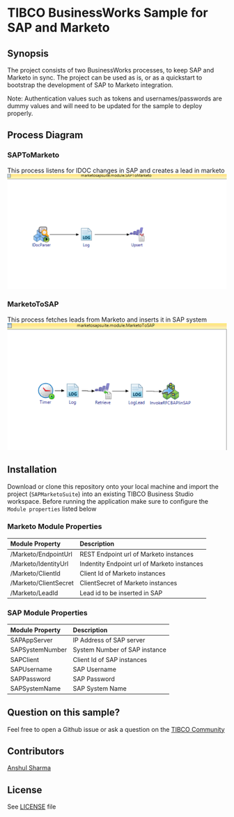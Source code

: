 # TIBCO BusinessWorks Sample for SAP and Marketo
## Synopsis
The project consists of two BusinessWorks processes, to keep SAP and Marketo in sync. The project can be used as is, or as a quickstart to bootstrap the development of SAP to Marketo integration.

Note: Authentication values such as tokens and usernames/passwords are dummy values and will need to be updated for the sample to deploy properly.

## Process Diagram
### SAPToMarketo
This process listens for IDOC changes in SAP and creates a lead in marketo
![Process Diagram](SAPToMarketo.png "The process diagram for this sample")

### MarketoToSAP
This process fetches leads from Marketo and inserts it in SAP system
![Process Diagram](MarketoToSAP.png "The process diagram for this sample")

## Installation
Download or clone this repository onto your local machine and import the project (`SAPMarketoSuite`) into an existing TIBCO Business Studio workspace. Before running the application make sure to configure the `Module properties` listed below

### Marketo Module Properties
| Module Property       | Description                                 |
|:----------------------|:--------------------------------------------|
| /Marketo/EndpointUrl  | REST Endpoint url of Marketo instances      |
| /Marketo/IdentityUrl  | Indentity Endpoint url of Marketo instances |
| /Marketo/ClientId     | Client Id of Marketo instances              |
| /Marketo/ClientSecret | ClientSecret of Marketo instances           |
| /Marketo/LeadId       | Lead id to be inserted in SAP               |

### SAP Module Properties
| Module Property       | Description                                 |
|:----------------------|:--------------------------------------------|
| SAPAppServer          | IP Address of SAP server                    |
| SAPSystemNumber       | System  Number of SAP instance              |
| SAPClient             | Client Id of SAP instances                  |
| SAPUsername           | SAP Username                                |
| SAPPassword           | SAP Password                                |
| SAPSystemName         | SAP System Name                             |


## Question on this sample?
Feel free to open a Github issue or ask a question on the [TIBCO Community](https://community.tibco.com)

## Contributors
[Anshul Sharma]()

## License
See [LICENSE](./LICENSE) file
